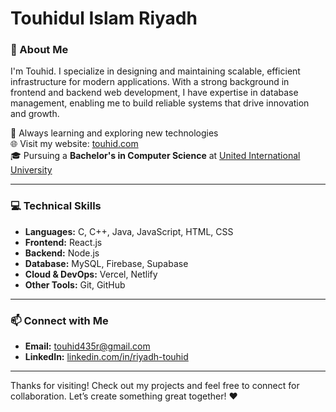 <h1 align="left">Touhidul Islam Riyadh</h1>


### 🚀 About Me  
 I'm Touhid. I specialize in designing and maintaining scalable, efficient infrastructure for modern applications. With a strong background in frontend and backend web development, I have expertise in database management, enabling me to build reliable systems that drive innovation and growth.

 
🌱 Always learning and exploring new technologies   
🌐 Visit my website: [touhid.com](https://touhid404.github.io/riyadhtouhid/)  
🎓 Pursuing a **Bachelor's in Computer Science** at [United International University](https://www.uiu.ac.bd/)
 

<hr>

### 💻 Technical Skills  

- **Languages:** C, C++, Java, JavaScript, HTML, CSS  
- **Frontend:** React.js  
- **Backend:** Node.js  
- **Database:** MySQL, Firebase, Supabase  
- **Cloud & DevOps:**  Vercel, Netlify  
- **Other Tools:** Git, GitHub  

<hr>



### 📫 Connect with Me  

- **Email:** [touhid435r@gmail.com](mailto:touhid435r@gmail.com)  
- **LinkedIn:** [linkedin.com/in/riyadh-touhid](https://linkedin.com/in/riyadh-touhid)  



<hr>

Thanks for visiting! Check out my projects and feel free to connect for collaboration. Let’s create something great together! ❤️


